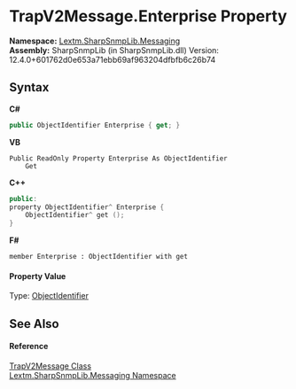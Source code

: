 # TrapV2Message.Enterprise Property 
 

**Namespace:**&nbsp;<a href="N_Lextm_SharpSnmpLib_Messaging">Lextm.SharpSnmpLib.Messaging</a><br />**Assembly:**&nbsp;SharpSnmpLib (in SharpSnmpLib.dll) Version: 12.4.0+601762d0e653a71ebb69af963204dfbfb6c26b74

## Syntax

**C#**<br />
``` C#
public ObjectIdentifier Enterprise { get; }
```

**VB**<br />
``` VB
Public ReadOnly Property Enterprise As ObjectIdentifier
	Get
```

**C++**<br />
``` C++
public:
property ObjectIdentifier^ Enterprise {
	ObjectIdentifier^ get ();
}
```

**F#**<br />
``` F#
member Enterprise : ObjectIdentifier with get

```


#### Property Value
Type: <a href="T_Lextm_SharpSnmpLib_ObjectIdentifier">ObjectIdentifier</a>

## See Also


#### Reference
<a href="T_Lextm_SharpSnmpLib_Messaging_TrapV2Message">TrapV2Message Class</a><br /><a href="N_Lextm_SharpSnmpLib_Messaging">Lextm.SharpSnmpLib.Messaging Namespace</a><br />